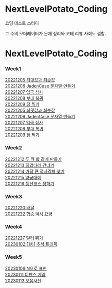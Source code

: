 # NextLevelPotato_Coding
코딩 테스트 스터디

그 주의 모더레이터가 문제 정리와 코테 리뷰 사회도 겸함.
# NextLevelPotato_Coding

### Week1
[20221205 최댓값과 최솟값](https://school.programmers.co.kr/learn/courses/30/lessons/12939)<br>
[20221206 JadenCase 문자열 만들기](https://school.programmers.co.kr/learn/courses/30/lessons/12951)<br>
[20221207 입국 심사](https://school.programmers.co.kr/learn/courses/30/lessons/43238)<br>
[20221208 부대 복귀](https://school.programmers.co.kr/learn/courses/30/lessons/132266)<br>
[20221209 점 찍기](https://school.programmers.co.kr/learn/courses/30/lessons/140107)<br>
[20221205 최댓값과 최솟값](https://school.programmers.co.kr/learn/courses/30/lessons/12939)<br>
[20221206 JadenCase 문자열 만들기](https://school.programmers.co.kr/learn/courses/30/lessons/12951)<br>
[20221207 입국 심사](https://school.programmers.co.kr/learn/courses/30/lessons/43238)<br>
[20221208 부대 복귀](https://school.programmers.co.kr/learn/courses/30/lessons/132266)<br>
[20221209 점 찍기](https://school.programmers.co.kr/learn/courses/30/lessons/140107)<br>

### Week2
[20221212 두 큐 합 같게 만들기](https://school.programmers.co.kr/learn/courses/30/lessons/118667) <br>
[20221213 징검다리 건너기](https://school.programmers.co.kr/learn/courses/30/lessons/64062)<br>
[20221214 가장 큰 정사각형 찾기](https://school.programmers.co.kr/learn/courses/30/lessons/12905)<br>
[20221215 양궁대회](https://school.programmers.co.kr/learn/courses/30/lessons/92342)<br>
[20221216 등산코스 정하기](https://school.programmers.co.kr/learn/courses/30/lessons/118669)<br>

### Week3
[20221220 배달](https://school.programmers.co.kr/learn/courses/30/lessons/12978)   <br>
[20221222 합승 택시 요금](https://school.programmers.co.kr/learn/courses/30/lessons/72413)<br>

### Week4
[20221227 멀리 뛰기](https://school.programmers.co.kr/learn/courses/30/lessons/12914)<br>
[20230102 [1차] 추석 트래픽](https://school.programmers.co.kr/learn/courses/30/lessons/17676)<br>

### Week5
[20230109 N으로 표현](https://school.programmers.co.kr/learn/courses/30/lessons/42895)<br>
[20230111 디펜스 게임](https://school.programmers.co.kr/learn/courses/30/lessons/142085)<br>
[20230113 모음사전](https://school.programmers.co.kr/learn/courses/30/lessons/84512)<br>
